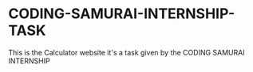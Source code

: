 # CODING-SAMURAI-INTERNSHIP-TASK
This is the Calculator website it's a task given by the CODING SAMURAI INTERNSHIP
